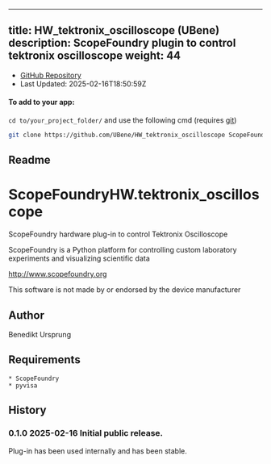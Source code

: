 
---
title: HW_tektronix_oscilloscope (UBene)
description: ScopeFoundry plugin to control tektronix oscilloscope
weight: 44
---
- [GitHub Repository](https://github.com/UBene/HW_tektronix_oscilloscope)
- Last Updated: 2025-02-16T18:50:59Z


#### To add to your app:

`cd to/your_project_folder/` and use the following cmd (requires [git](/docs/100_development-environment/20_git/))

```bash
git clone https://github.com/UBene/HW_tektronix_oscilloscope ScopeFoundryHW/tektronix_oscilloscope
```


## Readme
ScopeFoundryHW.tektronix_oscilloscope
===========================

ScopeFoundry hardware plug-in to control Tektronix Oscilloscope

ScopeFoundry is a Python platform for controlling custom laboratory 
experiments and visualizing scientific data

<http://www.scopefoundry.org>

This software is not made by or endorsed by the device manufacturer


Author
----------

Benedikt Ursprung

Requirements
------------

	* ScopeFoundry
	* pyvisa

	
History
--------

### 0.1.0	2025-02-16	Initial public release.

Plug-in has been used internally and has been stable.

